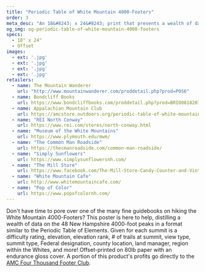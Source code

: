 ```yaml
---
title: "Periodic Table of White Mountain 4000-Footers"
order: 3
meta_desc: "An 18&#8243; x 24&#8243; print that presents a wealth of data on the 48 New Hampshire 4000-foot peaks in a format similar to the Periodic Table of Elements."
og_img: og-periodic-table-of-white-mountain-4000-footers
specs:
  - 18" x 24"
  - Offset
images:
  - ext: '.jpg'
  - ext: '.jpg'
  - ext: '.jpg'
  - ext: '.jpg'
retailers:
  - name: The Mountain Wanderer
    url: "http://www.mountainwanderer.com/proddetail.php?prod=POS6"
  - name: Bondcliff Books
    url: https://www.bondcliffbooks.com/proddetail.php?prod=BRIO08182015-02
  - name: Appalachian Mountain Club
    url: https://amcstore.outdoors.org/periodic-table-of-white-mountain-4000-footers-poster
  - name: "REI North Conway"
    url: https://www.rei.com/stores/north-conway.html
  - name: "Museum of the White Mountains"
    url: https://www.plymouth.edu/mwm/
  - name: "The Common Man Roadside"
    url: https://thecmanroadside.com/common-man-roadside/
  - name: "Simply Sunflowers"
    url: https://www.simplysunflowersnh.com/
  - name: "The Mill Store"
    url: https://www.facebook.com/The-Mill-Store-Candy-Counter-and-Vintage-Goods-473831913370734/
  - name: "White Mountain Cafe"
    url: http://www.whitemountaincafe.com/
  - name: "Pop of Color"
    url: https://www.popofcolornh.com/
---
```


Don't have time to pore over one of the many fine guidebooks on hiking the White Mountain 4000-Footers? This poster is here to help, distilling a wealth of data on the 48 New Hampshire 4000-foot peaks in a format similar to the Periodic Table of Elements. Given for each summit is a difficulty rating, elevation, elevation rank, # of trails at summit, view type, summit type, Federal designation, county location, land manager, region within the Whites, and more! Offset-printed on 80lb paper with an endurance gloss cover. A portion of this product's profits go directly to the [AMC Four Thousand Footer Club](http://www.amc4000footer.org/).
